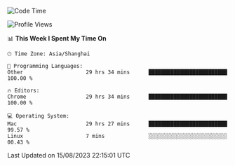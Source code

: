 <!--START_SECTION:waka-->
![Code Time](http://img.shields.io/badge/Code%20Time-1%2C077%20hrs%2039%20mins-blue)

![Profile Views](http://img.shields.io/badge/Profile%20Views-0-blue)

📊 **This Week I Spent My Time On** 

```text
🕑︎ Time Zone: Asia/Shanghai

💬 Programming Languages: 
Other                    29 hrs 34 mins      █████████████████████████   100.00 % 

🔥 Editors: 
Chrome                   29 hrs 34 mins      █████████████████████████   100.00 % 

💻 Operating System: 
Mac                      29 hrs 27 mins      █████████████████████████   99.57 % 
Linux                    7 mins              ░░░░░░░░░░░░░░░░░░░░░░░░░   00.43 % 
```


 Last Updated on 15/08/2023 22:15:01 UTC
<!--END_SECTION:waka-->